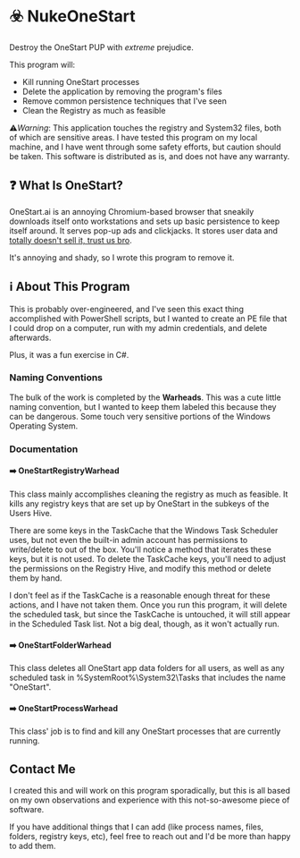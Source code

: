 # ☣️ NukeOneStart
Destroy the OneStart PUP with _extreme_ prejudice.

This program will:
- Kill running OneStart processes
- Delete the application by removing the program's files
- Remove common persistence techniques that I've seen
- Clean the Registry as much as feasible

⚠️*Warning*: This application touches the registry and System32 files, both of which are sensitive areas. I have tested this program on my local machine, and I have went through some
safety efforts, but caution should be taken. This software is distributed as is, and does not have any warranty.

## ❓ What Is OneStart?
OneStart.ai is an annoying Chromium-based browser that sneakily downloads itself onto workstations and sets up basic persistence to keep itself around. It serves pop-up ads and clickjacks. 
It stores user data and [totally doesn't sell it, trust us bro](https://onestart.ai/privacy-policy/).

It's annoying and shady, so I wrote this program to remove it.


## ℹ️ About This Program
This is probably over-engineered, and I've seen this exact thing accomplished with PowerShell scripts, but I wanted to create an PE file that I could drop on a computer, run with my admin credentials, and delete afterwards.

Plus, it was a fun exercise in C#.

### Naming Conventions
The bulk of the work is completed by the **Warheads**. This was a cute little naming convention, but I wanted to keep them labeled this because they can be dangerous. Some touch very sensitive portions of the Windows Operating System. 

### Documentation 
#### ➡️ OneStartRegistryWarhead
This class mainly accomplishes cleaning the registry as much as feasible. It kills any registry keys that are set up by OneStart in the subkeys of the Users Hive. 

There are some keys in the TaskCache that the Windows Task Scheduler uses,
but not even the built-in admin account has permissions to write/delete to out of the box. You'll notice a method that iterates these keys, but it is not used. To delete the TaskCache keys, you'll need to adjust the
permissions on the Registry Hive, and modify this method or delete them by hand.

I don't feel as if the TaskCache is a reasonable enough threat for these actions, and I have not taken them. Once you run this program, it will delete the scheduled task, but since the TaskCache is untouched, it will still appear in the Scheduled Task list.
Not a big deal, though, as it won't actually run.

#### ➡️ OneStartFolderWarhead
This class deletes all OneStart app data folders for all users, as well as any scheduled task in %SystemRoot%\System32\Tasks that includes the name "OneStart".

#### ➡️ OneStartProcessWarhead
This class' job is to find and kill any OneStart processes that are currently running.

## Contact Me
I created this and will work on this program sporadically, but this is all based on my own observations and experience with this not-so-awesome piece of software. 

If you have additional things that I can add (like process
names, files, folders, registry keys, etc), feel free to reach out and I'd be more than happy to add them.
